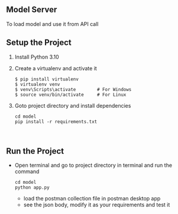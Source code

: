 ## Model Server
To load model and use it from API call

 ## Setup the Project
 
 1. Install Python 3.10
 
 2. Create a virtualenv and activate it
 
    ```
    $ pip install virtualenv
    $ virtualenv venv
    $ venv\Scripts\activate        # For Windows
    $ source venv/bin/activate     # For Linux
    ```
 
 3. Goto project directory and install dependencies
    ```
    cd model
    pip install -r requirements.txt
    ```
 
 <br/>
 
 ## Run the Project
    
 * Open terminal and go to project directory in terminal and run the command
    
    ```
    cd model
    python app.py
    ```
  
    - load the postman collection file in postman desktop app
    - see the json body, modify it as your requirements and test it